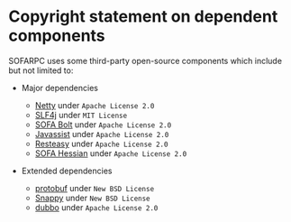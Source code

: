 # Copyright statement on dependent components

SOFARPC uses some third-party open-source components which include but not limited to:

- Major dependencies
	- [Netty](https://github.com/netty/netty) under `Apache License 2.0`
	- [SLF4j](https://github.com/qos-ch/slf4j) under `MIT License`
	- [SOFA Bolt](https://github.com/alipay/sofa-bolt) under `Apache License 2.0`
	- [Javassist](https://github.com/jboss-javassist/javassist) under `Apache License 2.0`
	- [Resteasy](https://github.com/resteasy/Resteasy) under `Apache License 2.0`
	- [SOFA Hessian](https://github.com/alipay/sofa-hessian) under `Apache License 2.0`


- Extended dependencies
	- [protobuf](https://github.com/google/protobuf) under `New BSD License`
	- [Snappy](https://github.com/google/snappy) under `New BSD License`
	- [dubbo](https://github.com/alibaba/dubbo) under `Apache License 2.0`